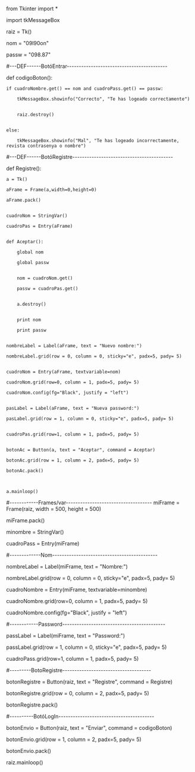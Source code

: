 from Tkinter import *

import tkMessageBox


raiz = Tk()

nom = "09l90on"

passw = "098.87"


#---DEF------BotóEntrar------------------------------------------

def codigoBoton():

    if cuadroNombre.get() == nom and cuadroPass.get() == passw:
    
        tkMessageBox.showinfo("Correcto", "Te has logeado correctamente")
        
        
        raiz.destroy()
        
        
    else:
    
        tkMessageBox.showinfo("Mal", "Te has logeado incorrectamente, revista contrasenya o nombre")

#---DEF------BotóRegistre------------------------------------------

def Registre():
  
    a = Tk()
    
    aFrame = Frame(a,width=0,height=0)
    
    aFrame.pack()
    

    cuadroNom = StringVar()
    
    cuadroPas = Entry(aFrame)


    def Aceptar():
    
        global nom
        
        global passw
        
       
        nom = cuadroNom.get()
        
        passw = cuadroPas.get()
        

        a.destroy()
        

        print nom
        
        print passw
        

    nombreLabel = Label(aFrame, text = "Nuevo nombre:")
    
    nombreLabel.grid(row = 0, column = 0, sticky="e", padx=5, pady= 5)
    

    cuadroNom = Entry(aFrame, textvariable=nom)
    
    cuadroNom.grid(row=0, column = 1, padx=5, pady= 5)
    
    cuadroNom.config(fg="Black", justify = "left")
    

    pasLabel = Label(aFrame, text = "Nueva password:")
    
    pasLabel.grid(row = 1, column = 0, sticky="e", padx=5, pady= 5)
    

    cuadroPas.grid(row=1, column = 1, padx=5, pady= 5)
    

    botonAc = Button(a, text = "Aceptar", command = Aceptar)
    
    botonAc.grid(row = 1, column = 2, padx=5, pady= 5)
    
    botonAc.pack()
    
    
    
    a.mainloop()
#------------Frames/var------------------------------------
miFrame = Frame(raiz, width = 500, height = 500)

miFrame.pack()


minombre = StringVar()

cuadroPass = Entry(miFrame)


#-------------Nom--------------------------------------------

nombreLabel = Label(miFrame, text = "Nombre:")

nombreLabel.grid(row = 0, column = 0, sticky="e", padx=5, pady= 5)


cuadroNombre = Entry(miFrame, textvariable=minombre)

cuadroNombre.grid(row=0, column = 1, padx=5, pady= 5)

cuadroNombre.config(fg="Black", justify = "left")


#------------Password-------------------------------------------

passLabel = Label(miFrame, text = "Password:")

passLabel.grid(row = 1, column = 0, sticky="e", padx=5, pady= 5)


cuadroPass.grid(row=1, column = 1, padx=5, pady= 5)



#---------BotoRegistre-------------------------------------

botonRegistre = Button(raiz, text = "Registre", command = Registre)

botonRegistre.grid(row = 0, column = 2, padx=5, pady= 5)

botonRegistre.pack()


#----------BotóLogIn----------------------------------------

botonEnvio = Button(raiz, text = "Enviar", command = codigoBoton)

botonEnvio.grid(row = 1, column = 2, padx=5, pady= 5)

botonEnvio.pack()




raiz.mainloop()

